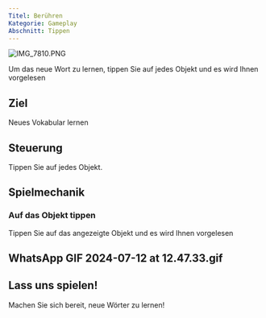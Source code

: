 ```yaml
---
Titel: Berühren
Kategorie: Gameplay
Abschnitt: Tippen
---
```

![IMG_7810.PNG](https://help.Studycat.com/hc/article_attachments/34782105723161)

Um das neue Wort zu lernen, tippen Sie auf jedes Objekt und es wird Ihnen vorgelesen

## Ziel

Neues Vokabular lernen

## Steuerung

Tippen Sie auf jedes Objekt.

## Spielmechanik

### Auf das Objekt tippen

Tippen Sie auf das angezeigte Objekt und es wird Ihnen vorgelesen

## WhatsApp GIF 2024-07-12 at 12.47.33.gif

## Lass uns spielen!

Machen Sie sich bereit, neue Wörter zu lernen!